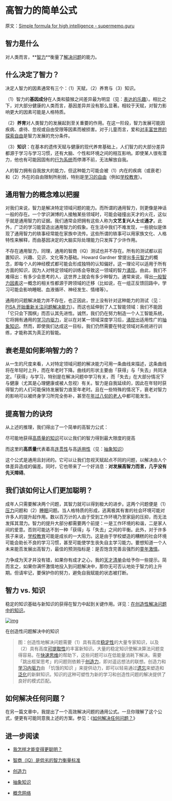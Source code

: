 # 高智力的简单公式

原文：[Simple formula for high intelligence - supermemo.guru](https://supermemo.guru/wiki/Simple_formula_for_high_intelligence)

## 智力是什么

对人类而言，**[智力](https://supermemo.guru/wiki/Intelligence)**衡量了[解决问题](https://supermemo.guru/wiki/How_to_solve_any_problem%3F)的能力。

## 什么决定了智力？

决定人智力的因素通常有三个：（1）天赋，（2）养育与（3）知识。

（1）智力的**基因成分**在人类和猿猴之间差异最为明显（见：[表达的乐趣](https://supermemo.guru/wiki/Pleasure_of_communication)）。相比之下，对大部分健康的人类而言，基因差异并没有那么显著。相较于天赋，对智力影响更大的因素可能是人格特质。

（2）**养育**对人类智力的发展起到至关重要的作用。在这一阶段，智力发展可能因疾病、虐待、忽视或自由受限等因素而被损害。对于儿童而言，爱和[对丰富世界的探索自由](https://supermemo.guru/wiki/Optimization_of_behavioral_spaces_in_development)是智力发展的充分条件。

（3）**知识**：在基本的遗传天赋与健康的现代养育基础上，人们智力的大部分差异都源于学习与学习习惯，还有大脑、个性和环境之间的相互影响。即使某人很有潜力，他也有可能因固有的[行为系统](https://supermemo.guru/wiki/Behavioral_system)而停滞不前，无法解放自我。

人的智力拥有自我放大的能力，但这种能力可能会被（1）内在的疾病（或衰老）和（2）外在的自由限制所削弱，特别是[学习的自由](https://supermemo.guru/wiki/Free_learning)（例如[学校教育](https://supermemo.guru/wiki/Schooling)）。

## 通用智力的概念难以把握

对我们来说，智力是解决特定领域问题的能力。而所谓的通用智力，则更像是神话一般的存在。一个学识渊博的人接触某些领域时，可能会碰撞出天才的火花，这似乎就是通用智力的证据。我们通常会把拥有这些人称为**文艺复兴人士**或**通才**。此外，广泛的学习能营造出通用智力的假象。在生活中我们不难发现，一些貌似是体现了通用智力的轶事经常能在家族中流传。这些所谓的轶事可以用家族文化、人格特性来解释，而由基因决定的大脑实际处理能力只发挥了少许作用。

不存在通用智力，同理，通用的智商（IQ）测试也并不存在。所有的测试都以前置知识、兴趣、见识、文化等为基础。Howard Gardner 曾提出[多元智力](https://en.wikipedia.org/wiki/Theory_of_multiple_intelligences)的概念，即每个人的神经模式都可能会形成独特的认知偏好。这一理论可以适用于所有方面的知识，因为人对特定领域的训练会导致这一领域的智力[涌现](https://supermemo.guru/wiki/Emergence)。由此，我们不难得出：有多少会思考的人，这世界上就会有多少种智力。通常来说，得出[一般智力因素](https://en.wikipedia.org/wiki/G_factor_(psychometrics))这一概念的相关性都源于跨领域的迁移（比如说，在一组正反馈回路中，学习可能会影响睡眠、血液循环、神经发生、情绪等）。

通用的问题解决能力并不存在，也正因此，世上没有针对这种能力的测试（见：[PISA 开始重新关注问题解决能力](https://supermemo.guru/wiki/PISA_fuels_the_education_arms_race)）。而这也延伸到了人工智能领域：我们不能因「它只会下围棋」而否认其先进性。诚然，我们仍在努力制造一个人工智能系统，它将拥有通用的[学习内驱力](https://supermemo.guru/wiki/Learn_drive)，足以在对某一领域深度学习后，[涌现](https://supermemo.guru/wiki/Emergence)出适用性广的[抽象知识](https://supermemo.guru/wiki/Abstract_knowledge)。然而，即使我们达成这一目标，我们仍然需要在特定领域对系统进行训练，才能称其为真正的智能。

## 衰老是如何影响智力的？

从一生的尺度来看，人对特定领域问题的解决能力可用一条曲线来描述，这条曲线将在年轻时上升，而在年老时下降。曲线的形状主要由「获得」与「失去」共同决定。「获得」与学习，特别是在解决问题中学习有关，而「失去」在大部分情况下与健康（尤其是心理健康或被人忽视）有关。智力是自我延续的，因此在年轻时获得智力的人们可能保持发展智力直至年老时。且在一些特殊的情况下，衰老对智力的影响可以被终身学习所完全弥补，甚至在[年过八旬的老人](https://supermemo.guru/wiki/How_fast_does_memory_decline_with_age%3F)中都可能发生。

## 提高智力的诀窍

从上述的推理，我们得出了一个简单的高智力公式：

尽可能地获得[高质量的知识](https://supermemo.guru/wiki/Abstract_knowledge)可以让我们的智力得到最大限度的提高

而这里的**高质量**代表着高[连贯性](https://supermemo.guru/wiki/Coherence)与高[适用性](https://supermemo.guru/wiki/Applicability)（见：[抽象知识](https://supermemo.guru/wiki/Abstract_knowledge)）

这个公式是通用且封闭的。它可以让我们忽视天赋起点不同的问题，以解决由人个体差异造成的偏差。同时，它也带来了一个好消息：**对发展高智力而言，几乎没有先天障碍**。

## 我们该如何让人们更加聪明？

成年人只需要解决两个问题，其智力就可以得到极大的进步。这两个问题便是（1）[压力](https://supermemo.guru/wiki/Stress_resilience)问题和（2）[睡眠](https://supermemo.guru/wiki/Science_of_sleep)问题。当人格特质的形成，逃离极其有害的社会环境可能对许多人的提升起作用。数以百万计的人由于受到工作环境乃至家庭的压抑，而无法发挥其潜力。智力的提升大部分都需要两个前提：一是工作环境的和谐，二是家人间的爱意。否则可能达不到一种「获得」与「失去」之间的平衡。此外，对于许多孩子来说，[学校教育](https://supermemo.guru/wiki/Schooling)可能是成长的一大阻力。这是由于学校塑造的糟糕的社会环境可能会助长不良的学习习惯，甚至可能使学生丧失自主学习能力。要想知道一个人未来能否发展出高智力，最佳的预测指标是：是否饱含完善且强烈的[童年激情](https://supermemo.guru/wiki/Passion_and_memory)。

力争成为天才并没有错，如果你有成才之心，我的[天才清单](https://supermemo.guru/wiki/Genius_checklist)会给予你一些提示。简而言之，如果你满怀激情地投入到问题解决中，那你无可否认地处于智力的上升期。但请牢记，要保护你的努力，避免自我赋能的状态被打断。

## 智力 vs. 知识

稳定的知识基础与新知识的获得在智力中起到关键作用。详见：[在创造性解决问题中的知识](https://supermemo.guru/wiki/Knowledge_in_creative_problem_solving)。

[![img](https://supermemo.guru/images/thumb/0/0c/Knowledge_in_creative_problem_solving.png/500px-Knowledge_in_creative_problem_solving.png)](https://supermemo.guru/wiki/File:Knowledge_in_creative_problem_solving.png)

在创造性问题解决中的知识

> 图：创造性地解决问题需要（1）具有高度[稳定性](https://supermemo.guru/wiki/Stability)的大量专家知识，以及（2）具有高度[可提取性](https://supermemo.guru/wiki/Retrievability)的丰富新知识。大量的稳定知识使解决算法问题变得容易。在[快速思维](https://supermemo.guru/wiki/Fast_thinking)的帮助下，这些问题可以在低能量消耗下解决。需要 「跳出框架思考」的问题则依赖于[创造力](https://supermemo.guru/wiki/Creativity)，即对遥远想法的联想。创造力和[学习内驱力](https://supermemo.guru/wiki/Learn_drive)由 「饥饿的知识 」来提供动力，即可以轻易通过[遗忘](https://supermemo.guru/wiki/Forgetting)来塑造和[泛化](https://supermemo.guru/wiki/Generalization)的新鲜知识。知识的这种可塑性为新的学习和创造性问题的解决提供了良好的模式匹配。

## 如何解决任何问题？

在另一篇文章中，我提出了一个高效解决问题的通用公式。一旦你理解了这个公式，便更有可能同意我上述的方案。参见：《[如何解决任何问题？](https://supermemo.guru/wiki/How_to_solve_any_problem%3F)》

## 进一步阅读

- [我怎样才能变得更聪明？](https://supermemo.guru/wiki/How_can_I_become_more_intelligent%3F)

- [智商（IQ）是低劣的智力衡量标准](https://supermemo.guru/wiki/IQ_is_a_dismal_measure_of_intelligence)

- [创造力](https://supermemo.guru/wiki/Creativity)

- [抽象知识](https://supermemo.guru/wiki/Abstract_knowledge)

- [概念网络](https://supermemo.guru/wiki/Concept_network)